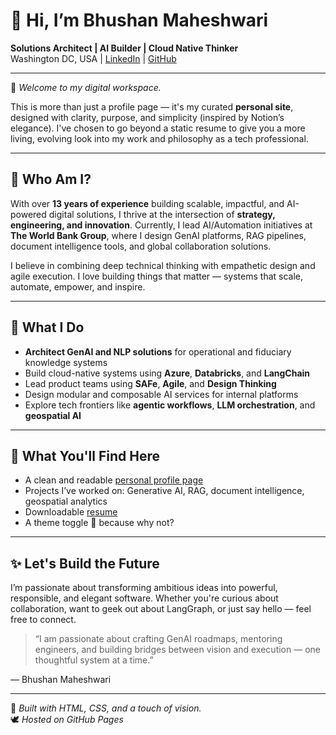 # 👋 Hi, I’m Bhushan Maheshwari

**Solutions Architect | AI Builder | Cloud Native Thinker**  
Washington DC, USA | [LinkedIn](https://www.linkedin.com/in/bhushanmaheshwari) | [GitHub](https://github.com/bhushanmaheshwari)

---

🌱 _Welcome to my digital workspace._

This is more than just a profile page — it's my curated **personal site**, designed with clarity, purpose, and simplicity (inspired by Notion’s elegance). I've chosen to go beyond a static resume to give you a more living, evolving look into my work and philosophy as a tech professional.

---

## 💼 Who Am I?

With over **13 years of experience** building scalable, impactful, and AI-powered digital solutions, I thrive at the intersection of **strategy, engineering, and innovation**. Currently, I lead AI/Automation initiatives at **The World Bank Group**, where I design GenAI platforms, RAG pipelines, document intelligence tools, and global collaboration solutions.

I believe in combining deep technical thinking with empathetic design and agile execution. I love building things that matter — systems that scale, automate, empower, and inspire.

---

## 🔧 What I Do

- **Architect GenAI and NLP solutions** for operational and fiduciary knowledge systems
- Build cloud-native systems using **Azure**, **Databricks**, and **LangChain**
- Lead product teams using **SAFe**, **Agile**, and **Design Thinking**
- Design modular and composable AI services for internal platforms
- Explore tech frontiers like **agentic workflows**, **LLM orchestration**, and **geospatial AI**

---

## 📄 What You'll Find Here

- A clean and readable [personal profile page](https://bhushanmaheshwari.github.io/)
- Projects I’ve worked on: Generative AI, RAG, document intelligence, geospatial analytics
- Downloadable [resume](./Bhushan-Maheshwari-Resume.pdf)
- A theme toggle 🌙 because why not?

---

## ✨ Let's Build the Future

I’m passionate about transforming ambitious ideas into powerful, responsible, and elegant software. Whether you're curious about collaboration, want to geek out about LangGraph, or just say hello — feel free to connect.

> “I am passionate about crafting GenAI roadmaps, mentoring engineers, and building bridges between vision and execution — one thoughtful system at a time.”

— Bhushan Maheshwari

---

🧭 *Built with HTML, CSS, and a touch of vision.*  
🕊️ _Hosted on GitHub Pages_

